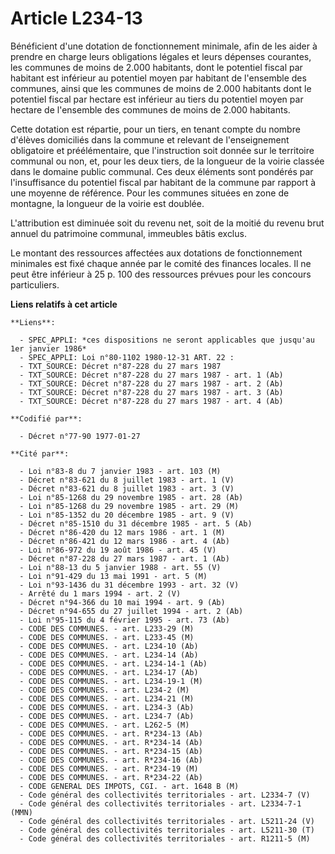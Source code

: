 # Article L234-13

Bénéficient d'une dotation de fonctionnement minimale, afin de les aider à prendre en charge leurs obligations légales et
leurs dépenses courantes, les communes de moins de 2.000 habitants, dont le potentiel fiscal par habitant est inférieur au
potentiel moyen par habitant de l'ensemble des communes, ainsi que les communes de moins de 2.000 habitants dont le potentiel
fiscal par hectare est inférieur au tiers du potentiel moyen par hectare de l'ensemble des communes de moins de 2.000
habitants.

Cette dotation est répartie, pour un tiers, en tenant compte du nombre d'élèves domiciliés dans la commune et relevant de
l'enseignement obligatoire et préélémentaire, que l'instruction soit donnée sur le territoire communal ou non, et, pour les
deux tiers, de la longueur de la voirie classée dans le domaine public communal. Ces deux éléments sont pondérés par
l'insuffisance du potentiel fiscal par habitant de la commune par rapport à une moyenne de référence. Pour les communes
situées en zone de montagne, la longueur de la voirie est doublée.

L'attribution est diminuée soit du revenu net, soit de la moitié du revenu brut annuel du patrimoine communal, immeubles
bâtis exclus.

Le montant des ressources affectées aux dotations de fonctionnement minimales est fixé chaque année par le comité des
finances locales. Il ne peut être inférieur à 25 p. 100 des ressources prévues pour les concours particuliers.

**Liens relatifs à cet article**

	**Liens**:

	  - SPEC_APPLI: *ces dispositions ne seront applicables que jusqu'au 1er janvier 1986*
	  - SPEC_APPLI: Loi n°80-1102 1980-12-31 ART. 22 :
	  - TXT_SOURCE: Décret n°87-228 du 27 mars 1987
	  - TXT_SOURCE: Décret n°87-228 du 27 mars 1987 - art. 1 (Ab)
	  - TXT_SOURCE: Décret n°87-228 du 27 mars 1987 - art. 2 (Ab)
	  - TXT_SOURCE: Décret n°87-228 du 27 mars 1987 - art. 3 (Ab)
	  - TXT_SOURCE: Décret n°87-228 du 27 mars 1987 - art. 4 (Ab)

	**Codifié par**:

	  - Décret n°77-90 1977-01-27

	**Cité par**:

	  - Loi n°83-8 du 7 janvier 1983 - art. 103 (M)
	  - Décret n°83-621 du 8 juillet 1983 - art. 1 (V)
	  - Décret n°83-621 du 8 juillet 1983 - art. 3 (V)
	  - Loi n°85-1268 du 29 novembre 1985 - art. 28 (Ab)
	  - Loi n°85-1268 du 29 novembre 1985 - art. 29 (M)
	  - Loi n°85-1352 du 20 décembre 1985 - art. 9 (V)
	  - Décret n°85-1510 du 31 décembre 1985 - art. 5 (Ab)
	  - Décret n°86-420 du 12 mars 1986 - art. 1 (M)
	  - Décret n°86-421 du 12 mars 1986 - art. 4 (Ab)
	  - Loi n°86-972 du 19 août 1986 - art. 45 (V)
	  - Décret n°87-228 du 27 mars 1987 - art. 1 (Ab)
	  - Loi n°88-13 du 5 janvier 1988 - art. 55 (V)
	  - Loi n°91-429 du 13 mai 1991 - art. 5 (M)
	  - Loi n°93-1436 du 31 décembre 1993 - art. 32 (V)
	  - Arrêté du 1 mars 1994 - art. 2 (V)
	  - Décret n°94-366 du 10 mai 1994 - art. 9 (Ab)
	  - Décret n°94-655 du 27 juillet 1994 - art. 2 (Ab)
	  - Loi n°95-115 du 4 février 1995 - art. 73 (Ab)
	  - CODE DES COMMUNES. - art. L233-29 (M)
	  - CODE DES COMMUNES. - art. L233-45 (M)
	  - CODE DES COMMUNES. - art. L234-10 (Ab)
	  - CODE DES COMMUNES. - art. L234-14 (Ab)
	  - CODE DES COMMUNES. - art. L234-14-1 (Ab)
	  - CODE DES COMMUNES. - art. L234-17 (Ab)
	  - CODE DES COMMUNES. - art. L234-19-1 (M)
	  - CODE DES COMMUNES. - art. L234-2 (M)
	  - CODE DES COMMUNES. - art. L234-21 (M)
	  - CODE DES COMMUNES. - art. L234-3 (Ab)
	  - CODE DES COMMUNES. - art. L234-7 (Ab)
	  - CODE DES COMMUNES. - art. L262-5 (M)
	  - CODE DES COMMUNES. - art. R*234-13 (Ab)
	  - CODE DES COMMUNES. - art. R*234-14 (Ab)
	  - CODE DES COMMUNES. - art. R*234-15 (Ab)
	  - CODE DES COMMUNES. - art. R*234-16 (Ab)
	  - CODE DES COMMUNES. - art. R*234-19 (M)
	  - CODE DES COMMUNES. - art. R*234-22 (Ab)
	  - CODE GENERAL DES IMPOTS, CGI. - art. 1648 B (M)
	  - Code général des collectivités territoriales - art. L2334-7 (V)
	  - Code général des collectivités territoriales - art. L2334-7-1 (MMN)
	  - Code général des collectivités territoriales - art. L5211-24 (V)
	  - Code général des collectivités territoriales - art. L5211-30 (T)
	  - Code général des collectivités territoriales - art. R1211-5 (M)
